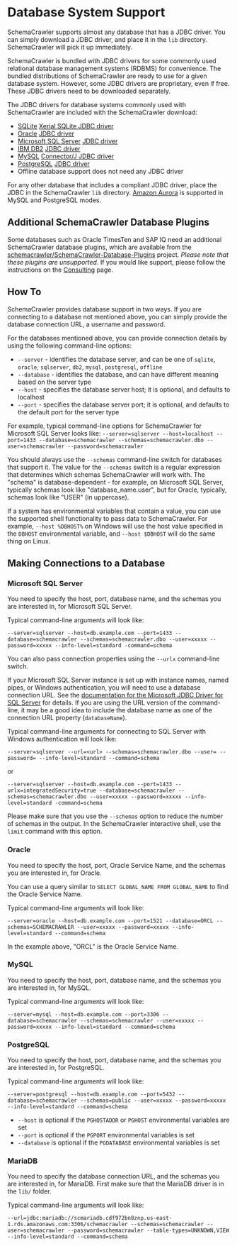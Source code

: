 # Database System Support

SchemaCrawler supports almost any database that has a JDBC driver. You can simply download a JDBC driver, and place it in the `lib` directory. SchemaCrawler will pick it up immediately.

SchemaCrawler is bundled with JDBC drivers for some commonly used relational database management systems (RDBMS) for convenience. The bundled distributions of SchemaCrawler are ready to use for a given database system. However, some JDBC drivers are proprietary, even if free. These JDBC drivers need to be downloaded separately.

The JDBC drivers for database systems commonly used with SchemaCrawler are included with the SchemaCrawler download:

- [SQLite](http://www.sqlite.org/) [Xerial SQLite JDBC driver](https://github.com/xerial/sqlite-jdbc) 
- [Oracle](http://www.oracle.com/) [JDBC driver](http://www.oracle.com/technology/software/tech/java/sqlj_jdbc/index.html)
- [Microsoft SQL Server](http://www.microsoft.com/sqlserver/) [JDBC driver](https://github.com/Microsoft/mssql-jdbc)
- [IBM DB2](http://www.ibm.com/software/data/db2/) [JDBC driver](https://www.ibm.com/support/pages/db2-jdbc-driver-versions-and-downloads)
- [MySQL](http://www.mysql.com/) [Connector/J JDBC driver](http://dev.mysql.com/downloads/connector/j/)
- [PostgreSQL](http://www.postgresql.org/) [JDBC driver](http://jdbc.postgresql.org/)
- Offline database support does not need any JDBC driver

For any other database that includes a compliant JDBC driver, place the JDBC in the
SchemaCrawler `lib` directory. [Amazon Aurora](https://aws.amazon.com/rds/aurora/) is supported 
in MySQL and PostgreSQL modes.


## Additional SchemaCrawler Database Plugins

Some databases such as Oracle TimesTen and SAP IQ need an additional SchemaCrawler database
plugins, which are available from the
[schemacrawler/SchemaCrawler-Database-Plugins](https://github.com/schemacrawler/SchemaCrawler-Database-Plugins)
project. _Please note that these plugins are unsupported._ If you would like support, please
follow the instructions on the [Consulting](consulting.html) page.


## How To

SchemaCrawler provides database support in two ways. If you are connecting to a database
not mentioned above, you can simply provide the database connection URL, a username and password.

For the databases mentioned above, you can provide connection details by using the following
command-line options:

- `--server` - identifies the database server, and can be one of `sqlite`, `oracle`, `sqlserver`,
   `db2`, `mysql`, `postgresql`, `offline`
- `--database` - identifies the database, and can have different meaning based on the server type
- `--host` - specifies the database server host; it is optional, and defaults to localhost
- `--port` - specifies the database server port; it is optional, and defaults to the default port for the server type

For example, typical command-line options for SchemaCrawler for Microsoft SQL Server looks like:
`--server=sqlserver --host=localhost --port=1433 --database=schemacrawler --schemas=schemacrawler.dbo
--user=schemacrawler --password=schemacrawler`

You should always use the `--schemas` command-line switch for databases that support it. The value
for the `--schemas` switch is a regular expression that determines which schemas SchemaCrawler will
work with. The "schema" is database-dependent - for example, on Microsoft SQL Server, typically
schemas look like "database_name.user", but for Oracle, typically, schemas look like "USER" (in uppercase).

If a system has environmental variables that contain a value, you can use the supported shell functionality to pass data to SchemaCrawler. For example, `--host %DBHOST%` on Windows will use the host value specified in the `DBHOST` environmental variable, and `--host $DBHOST` will do the same thing on Linux.

## Making Connections to a Database

### Microsoft SQL Server

You need to specify the host, port, database name, and the schemas you
are interested in, for Microsoft SQL Server.


Typical command-line arguments will look like:
```
--server=sqlserver --host=db.example.com --port=1433 --database=schemacrawler --schemas=schemacrawler.dbo --user=xxxxx --password=xxxxx --info-level=standard -command=schema
```
You can also pass connection properties using the `--urlx` command-line switch.

If your Microsoft SQL Server instance is set up with instance names, named pipes, or Windows authentication, you
will need to use a database connection URL. See the
[documentation for the Microsoft JDBC Driver for SQL Server](https://docs.microsoft.com/sql/connect/jdbc/connecting-to-sql-server-with-the-jdbc-driver)
for details. If you are using the URL version of the command-line, it may be a good idea to include the database name as one of 
the connection URL property (`databaseName`).

Typical command-line arguments for connecting to SQL Server with Windows authentication will look like:
```
--server=sqlserver --url=<url> --schemas=schemacrawler.dbo --user= --password= --info-level=standard --command=schema
```
or
```
--server=sqlserver --host=db.example.com --port=1433 --urlx=integratedSecurity=true --database=schemacrawler --schemas=schemacrawler.dbo --user=xxxxx --password=xxxxx --info-level=standard -command=schema
```

Please make sure that you use the `--schemas` option to reduce the number of schemas in the output. In the
SchemaCrawler interactive shell, use the `limit` command with this option.

### Oracle

You need to specify the host, port, Oracle Service Name, and the schemas you
are interested in, for Oracle.

You can use a query similar to `SELECT GLOBAL_NAME FROM GLOBAL_NAME`
to find the Oracle Service Name.
    
Typical command-line arguments will look like:
```
--server=oracle --host=db.example.com --port=1521 --database=ORCL --schemas=SCHEMACRAWLER --user=xxxxx --password=xxxxx --info-level=standard --command=schema
```

In the example above, "ORCL" is the Oracle Service Name.


### MySQL

You need to specify the host, port, database name, and the schemas you
are interested in, for MySQL.


Typical command-line arguments will look like:
```
--server=mysql --host=db.example.com --port=3306 --database=schemacrawler --schemas=schemacrawler --user=xxxxx --password=xxxxx --info-level=standard --command=schema
```

### PostgreSQL

You need to specify the host, port, database name, and the schemas you
are interested in, for PostgreSQL.


Typical command-line arguments will look like:
```
--server=postgresql --host=db.example.com --port=5432 --database=schemacrawler --schemas=public --user=xxxxx --password=xxxxx --info-level=standard --command=schema
```
* `--host`  is optional if the `PGHOSTADDR` or `PGHOST` environmental variables are set
* `--port`  is optional if the `PGPORT` environmental variables is set
* `--database`  is optional if the `PGDATABASE`  environmental variables is set

### MariaDB

You need to specify the database connection URL, and the schemas you are
interested in, for MariaDB. First make sure that the MariaDB driver is
in the `lib/` folder.


Typical command-line arguments will look like:
```
--url=jdbc:mariadb://scmariadb.cdf972bn8znp.us-east-1.rds.amazonaws.com:3306/schemacrawler --schemas=schemacrawler --user=schemacrawler --password=schemacrawler --table-types=UNKNOWN,VIEW --info-level=standard --command=schema
```
